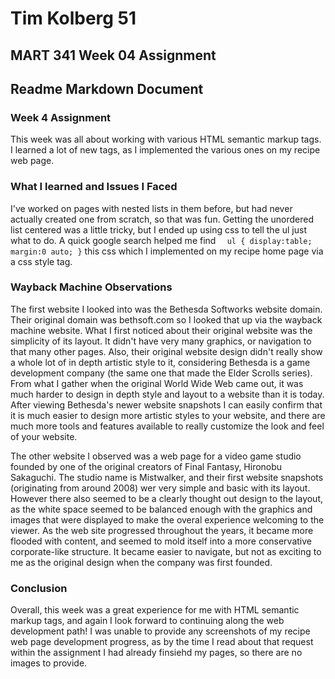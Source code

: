 # Tim Kolberg 51
## MART 341 Week 04 Assignment
## Readme Markdown Document

### Week 4 Assignment
This week was all about working with various HTML semantic markup tags.
I learned a lot of new tags, as I implemented the various ones on my recipe web page.

### What I learned and Issues I Faced
I've worked on pages with nested lists in them before, but had never actually created one from scratch, so that was fun.
Getting the unordered list centered was a little tricky, but I ended up using css to tell the ul just what to do.
A quick google search helped me find `  ul {
    display:table;
    margin:0 auto;
     }` this css which I implemented on my recipe home page via a css style tag.

### Wayback Machine Observations
The first website I looked into was the Bethesda Softworks website domain.  Their original domain was bethsoft.com so I looked that up via the wayback machine
website.  What I first noticed about their original website was the simplicity of its layout.  It didn't have very many graphics, or navigation to that many other pages.
Also, their original website design didn't really show a whole lot of in depth artistic style to it, considering Bethesda is a game development company (the same one that made the Elder Scrolls series).  From what I gather when the original World Wide Web came out, it was much harder to design in depth style and layout to a website than it is today.  After viewing Bethesda's newer website snapshots I can easily confirm that it is much easier to design more artistic styles to your website, and there are much more tools and features available to really customize the look and feel of your website.

The other website I observed was a web page for a video game studio founded by one of the original creators of Final Fantasy, Hironobu Sakaguchi.
The studio name is Mistwalker, and their first website snapshots (originating from around 2008) wer very simple and basic with its layout.  However there also seemed to be a clearly thought out design to the layout, as the white space seemed to be balanced enough with the graphics and images that were displayed to make the overal experience welcoming to the viewer.  As the web site progressed throughout the years, it became more flooded with content, and seemed to mold itself into a more conservative corporate-like structure.  It became easier to navigate, but not as exciting to me as the original design when the company was first founded.

### Conclusion
Overall, this week was a great experience for me with HTML semantic markup tags, and again I look forward to continuing along the web development path!
I was unable to provide any screenshots of my recipe web page development progress, as by the time I read about that request within the assignment I had already finsiehd
my pages, so there are no images to provide. 
